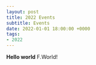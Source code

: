 ```yaml
---
layout: post
title: 2022 Events
subtitle: Events
date: 2022-01-01 18:00:00 +0000
tags:
- 2022
---
```



**Hello world** F.World!
